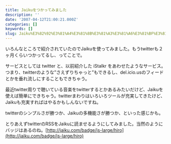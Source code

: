 ```yaml
---
title: Jaikuをつかってみました
description: ''
date: '2007-04-12T21:00:21.000Z'
categories: []
keywords: []
slug: Jaiku%E3%82%92%E3%81%A4%E3%81%8B%E3%81%A3%E3%81%A6%E3%81%BF%E3%81%BE%E3%81%97%E3%81%9F
---
```

いろんなところで紹介されていたのでJaikuを使ってみました。もうtwitterも２ヶ月くらいつかってるし、ってことで。

サービスとしては twitter と、以前紹介した iStalkr をあわせたようなサービス。つまり、twitterのような”さえずりちゃっと”もできるし、del.icio.usのフィードとかを垂れ流しにすることもできちゃう。

最近twitter周りで聴いている音楽をtwitterするとかあるみたいだけど、Jaikuを使えば簡単にできちゃう。twitterまわりはいろいろツールが充実してきたけど、Jaikuも充実すればはやるかもしんないですね。

twitterのシンプルさが勝つか、Jaikuの多機能さが勝つか、といった感じかも。

とりあえずtwitterのRSSをJaikuに読ませるようにしてみました。当然のようにバッジはあるのね。[http://jaiku.com/badge/js-large/hiro](http://jaiku.com/badge/js-large/hiro)
